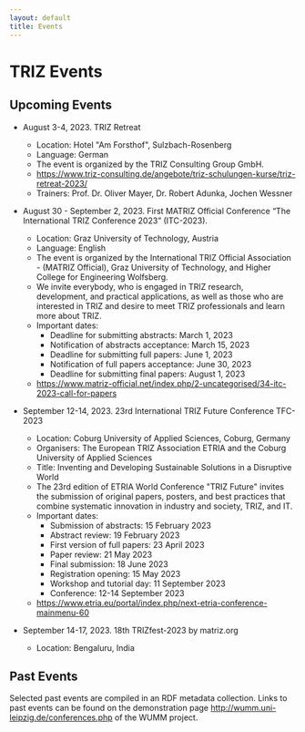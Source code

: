 ```yaml
---
layout: default
title: Events
---
```


# TRIZ Events

## Upcoming Events

* August 3-4, 2023. TRIZ Retreat
  - Location: Hotel "Am Forsthof", Sulzbach-Rosenberg
  - Language: German 
  - The event is organized by the TRIZ Consulting Group GmbH.
  - <https://www.triz-consulting.de/angebote/triz-schulungen-kurse/triz-retreat-2023/>
  - Trainers: Prof. Dr. Oliver Mayer, Dr. Robert Adunka, Jochen Wessner
  
* August 30 - September 2, 2023. First MATRIZ Official Conference “The
  International TRIZ Conference 2023” (ITC-2023).
  - Location: Graz University of Technology, Austria
  - Language: English
  - The event is organized by the International TRIZ Official Association -
    (MATRIZ Official), Graz University of Technology, and Higher College for
    Engineering Wolfsberg.
  - We invite everybody, who is engaged in TRIZ research, development, and
    practical applications, as well as those who are interested in TRIZ and
    desire to meet TRIZ professionals and learn more about TRIZ.
  - Important dates:
    - Deadline for submitting abstracts: March 1, 2023
    - Notification of abstracts acceptance: March 15, 2023
    - Deadline for submitting full papers: June 1, 2023
    - Notification of full papers acceptance: June 30, 2023
    - Deadline for submitting final papers: August 1, 2023
  - <https://www.matriz-official.net/index.php/2-uncategorised/34-itc-2023-call-for-papers>

* September 12-14, 2023. 23rd International TRIZ Future Conference TFC-2023
  - Location: Coburg University of Applied Sciences, Coburg, Germany
  - Organisers: The European TRIZ Association ETRIA and the Coburg University
    of Applied Sciences
  - Title: Inventing and Developing Sustainable Solutions in a Disruptive
    World
  - The 23rd edition of ETRIA World Conference "TRIZ Future" invites the
    submission of original papers, posters, and best practices that combine
    systematic innovation in industry and society, TRIZ, and IT.
  - Important dates:
    - Submission of abstracts: 15 February 2023
    - Abstract review: 19 February 2023
    - First version of full papers: 23 April 2023
    - Paper review: 21 May 2023
    - Final submission: 18 June 2023
    - Registration opening: 15 May 2023
    - Workshop and tutorial day: 11 September 2023
    - Conference: 12-14 September 2023
  - <https://www.etria.eu/portal/index.php/next-etria-conference-mainmenu-60>

* September 14-17, 2023. 18th TRIZfest-2023 by matriz.org
  - Location: Bengaluru, India

## Past Events

Selected past events are compiled in an RDF metadata collection.  Links to
past events can be found on the demonstration page
<http://wumm.uni-leipzig.de/conferences.php> of the WUMM project.

